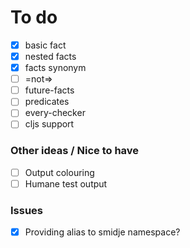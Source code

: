 # To do

- [x] basic fact
- [x] nested facts
- [x] facts synonym
- [ ] =not=>
- [ ] future-facts
- [ ] predicates
- [ ] every-checker
- [ ] cljs support

### Other ideas / Nice to have

- [ ] Output colouring
- [ ] Humane test output

### Issues

- [x] Providing alias to smidje namespace?

